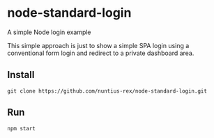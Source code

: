 # node-standard-login
A simple Node login example

<p>This simple approach is just to show a simple SPA login using a conventional form login and redirect to a private dashboard area.</p>

## Install
```
git clone https://github.com/nuntius-rex/node-standard-login.git
```

## Run
```
npm start
```

